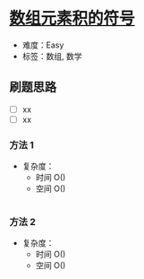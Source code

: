 # [数组元素积的符号](https://leetcode-cn.com/problems/sign-of-the-product-of-an-array/)

- 难度：Easy
- 标签：数组, 数学

## 刷题思路

- [ ] xx
- [ ] xx

### 方法 1

- 复杂度：
    - 时间 O()
    - 空间 O()

``` js

```

### 方法 2

- 复杂度：
    - 时间 O()
    - 空间 O()

``` js

```
